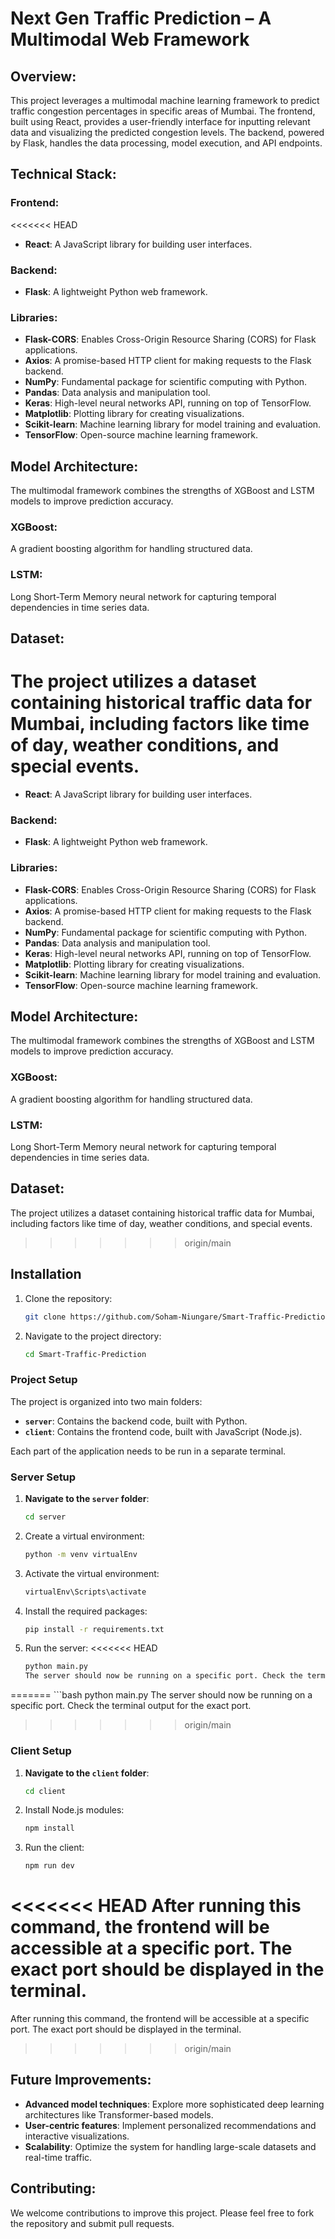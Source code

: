 # Next Gen Traffic Prediction – A Multimodal Web Framework

## Overview:

This project leverages a multimodal machine learning framework to predict traffic congestion percentages in specific areas of Mumbai. The frontend, built using React, provides a user-friendly interface for inputting relevant data and visualizing the predicted congestion levels. The backend, powered by Flask, handles the data processing, model execution, and API endpoints.

## Technical Stack:

### Frontend:
<<<<<<< HEAD

- **React**: A JavaScript library for building user interfaces.

### Backend:

- **Flask**: A lightweight Python web framework.

### Libraries:

- **Flask-CORS**: Enables Cross-Origin Resource Sharing (CORS) for Flask applications.
- **Axios**: A promise-based HTTP client for making requests to the Flask backend.
- **NumPy**: Fundamental package for scientific computing with Python.
- **Pandas**: Data analysis and manipulation tool.
- **Keras**: High-level neural networks API, running on top of TensorFlow.
- **Matplotlib**: Plotting library for creating visualizations.
- **Scikit-learn**: Machine learning library for model training and evaluation.
- **TensorFlow**: Open-source machine learning framework.

## Model Architecture:

The multimodal framework combines the strengths of XGBoost and LSTM models to improve prediction accuracy.

### XGBoost:

A gradient boosting algorithm for handling structured data.

### LSTM:

Long Short-Term Memory neural network for capturing temporal dependencies in time series data.

## Dataset:

The project utilizes a dataset containing historical traffic data for Mumbai, including factors like time of day, weather conditions, and special events.
=======
- **React**: A JavaScript library for building user interfaces.

### Backend:
- **Flask**: A lightweight Python web framework.

### Libraries:
- **Flask-CORS**: Enables Cross-Origin Resource Sharing (CORS) for Flask applications.
- **Axios**: A promise-based HTTP client for making requests to the Flask backend.
- **NumPy**: Fundamental package for scientific computing with Python.
- **Pandas**: Data analysis and manipulation tool.
- **Keras**: High-level neural networks API, running on top of TensorFlow.
- **Matplotlib**: Plotting library for creating visualizations.
- **Scikit-learn**: Machine learning library for model training and evaluation.
- **TensorFlow**: Open-source machine learning framework.

## Model Architecture:

The multimodal framework combines the strengths of XGBoost and LSTM models to improve prediction accuracy.

### XGBoost: 
A gradient boosting algorithm for handling structured data.

### LSTM: 
Long Short-Term Memory neural network for capturing temporal dependencies in time series data.

## Dataset:
The project utilizes a dataset containing historical traffic data for Mumbai, including factors like time of day, weather conditions, and special events.

>>>>>>> origin/main

## Installation

1. Clone the repository:
   ```bash
   git clone https://github.com/Soham-Niungare/Smart-Traffic-Prediction.git
   ```
2. Navigate to the project directory:
   ```bash
   cd Smart-Traffic-Prediction

   ```

### Project Setup

The project is organized into two main folders:

- **`server`**: Contains the backend code, built with Python.
- **`client`**: Contains the frontend code, built with JavaScript (Node.js).

Each part of the application needs to be run in a separate terminal.

### Server Setup

1. **Navigate to the `server` folder**:
   ```bash
   cd server
   ```
2. Create a virtual environment:
   ```bash
   python -m venv virtualEnv
   ```
3. Activate the virtual environment:
   ```bash
   virtualEnv\Scripts\activate
   ```
4. Install the required packages:
   ```bash
   pip install -r requirements.txt
   ```
5. Run the server:
<<<<<<< HEAD
   ```bash
   python main.py
   The server should now be running on a specific port. Check the terminal output for the exact port.
=======
    ```bash
    python main.py
The server should now be running on a specific port. Check the terminal output for the exact port.

>>>>>>> origin/main

### Client Setup

1. **Navigate to the `client` folder**:
   ```bash
   cd client
   ```
2. Install Node.js modules:
   ```bash
   npm install
   ```
3. Run the client:
   ```bash
   npm run dev
<<<<<<< HEAD
   After running this command, the frontend will be accessible at a specific port. The exact port should be displayed in the terminal.
=======
After running this command, the frontend will be accessible at a specific port. The exact port should be displayed in the terminal.

>>>>>>> origin/main

## Future Improvements:

- **Advanced model techniques**: Explore more sophisticated deep learning architectures like Transformer-based models.
- **User-centric features**: Implement personalized recommendations and interactive visualizations.
- **Scalability**: Optimize the system for handling large-scale datasets and real-time traffic.

## Contributing:

We welcome contributions to improve this project. Please feel free to fork the repository and submit pull requests.

